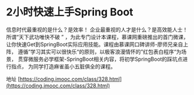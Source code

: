 # 2小时快速上手Spring Boot
信息时代最重视的是什么？是效率！
企业最重视的人才是什么？是高效能人士！
所谓“天下武功唯快不破 ” ，为此专门设计本课程，慕课网重磅推出的首门微课，
让你快速Get到SpringBoot实际应用技能。课程由慕课网口碑讲师-廖师兄亲自上阵，
遵循”学习其实可以很快乐“的原则，以极客浪漫情怀的”红包表白程序“为场景，
贯穿微服务必学框架-SpringBoot相关内容，将初学SpringBoot的踩坑点进行指点，
为同学打造麻雀虽小五脏俱全的课程。

地址 [https://coding.imooc.com/class/328.html](https://coding.imooc.com/class/328.html)

